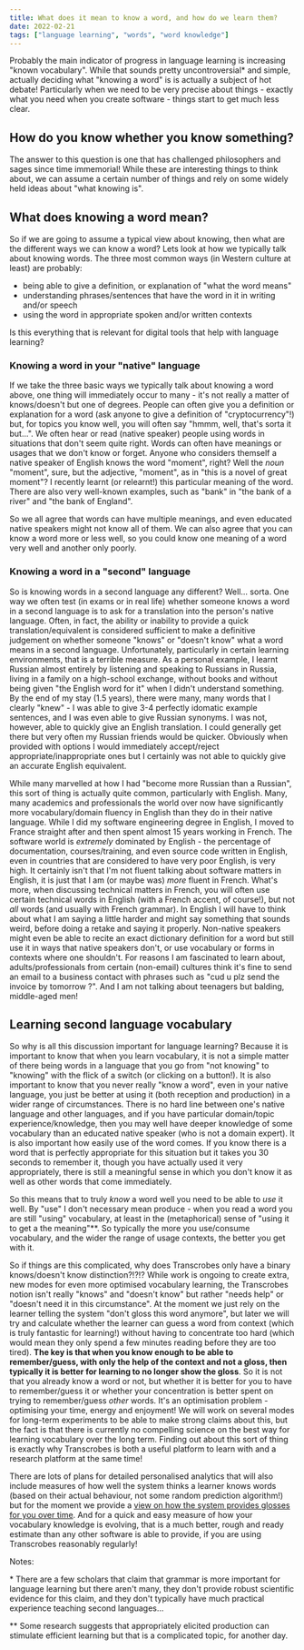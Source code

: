 ```yaml
---
title: What does it mean to know a word, and how do we learn them?
date: 2022-02-21
tags: ["language learning", "words", "word knowledge"]
---
```


Probably the main indicator of progress in language learning is increasing "known vocabulary". While that sounds pretty uncontroversial* and simple, actually deciding what "knowing a word" is is actually a subject of hot debate! Particularly when we need to be very precise about things - exactly what you need when you create software - things start to get much less clear.

## How do you know whether you know something?

The answer to this question is one that has challenged philosophers and sages since time immemorial! While these are interesting things to think about, we can assume a certain number of things and rely on some widely held ideas about "what knowing is".

## What does knowing a word mean?

So if we are going to assume a typical view about knowing, then what are the different ways we can know a word? Lets look at how we typically talk about knowing words. The three most common ways (in Western culture at least) are probably:

- being able to give a definition, or explanation of "what the word means"
- understanding phrases/sentences that have the word in it in writing and/or speech
- using the word in appropriate spoken and/or written contexts

Is this everything that is relevant for digital tools that help with language learning?

### Knowing a word in your "native" language

If we take the three basic ways we typically talk about knowing a word above, one thing will immediately occur to many - it's not really a matter of knows/doesn't but one of degrees. People can often give you a definition or explanation for a word (ask anyone to give a definition of "cryptocurrency"!) but, for topics you know well, you will often say "hmmm, well, that's sorta it but...". We often hear or read (native speaker) people using words in situations that don't seem quite right. Words can often have meanings or usages that we don't know or forget. Anyone who considers themself a native speaker of English knows the word "moment", right? Well the *noun* "moment", sure, but the adjective, "moment", as in "this is a novel of great moment"? I recently learnt (or relearnt!) this particular meaning of the word. There are also very well-known examples, such as "bank" in "the bank of a river" and "the bank of England". 

So we all agree that words can have multiple meanings, and even educated native speakers might not know all of them. We can also agree that you can know a word more or less well, so you could know one meaning of a word very well and another only poorly.

### Knowing a word in a "second" language

So is knowing words in a second language any different? Well... sorta. One way we often test (in exams or in real life) whether someone knows a word in a second language is to ask for a translation into the person's native language. Often, in fact, the ability or inability to provide a quick translation/equivalent is considered sufficient to make a definitive judgement on whether someone "knows" or "doesn't know" what a word means in a second language. Unfortunately, particularly in certain learning environments, that is a terrible measure. As a personal example, I learnt Russian almost entirely by listening and speaking to Russians in Russia, living in a family on a high-school exchange, without books and without being given "the English word for it" when I didn't understand something. By the end of my stay (1.5 years), there were many, many words that I clearly "knew" - I was able to give 3-4 perfectly idomatic example sentences, and I was even able to give Russian synonyms. I was not, however, able to quickly give an English translation. I could generally get there but very often my Russian friends would be quicker. Obviously when provided with options I would immediately accept/reject appropriate/inappropriate ones but I certainly was not able to quickly give an accurate English equivalent. 

While many marvelled at how I had "become more Russian than a Russian", this sort of thing is actually quite common, particularly with English. Many, many academics and professionals the world over now have significantly more vocabulary/domain fluency in English than they do in their native language. While I did my software engineering degree in English, I moved to France straight after and then spent almost 15 years working in French. The software world is *extremely* dominated by English - the percentage of documentation, courses/training, and even source code written in English, even in countries that are considered to have very poor English, is very high. It certainly isn't that I'm not fluent talking about software matters in English, it is just that I am (or maybe was) *more* fluent in French. What's more, when discussing technical matters in French, you will often use certain technical words in English (with a French accent, of course!), but not *all* words (and usually with French grammar). In English I will have to think about what I am saying a little harder and might say something that sounds weird, before doing a retake and saying it properly. Non-native speakers might even be able to recite an exact dictionary definition for a word but still use it in ways that native speakers don't, or use vocabulary or forms in contexts where one shouldn't. For reasons I am fascinated to learn about, adults/professionals from certain (non-email) cultures think it's fine to send an email to a business contact with phrases such as "cud u plz send the invoice by tomorrow ?". And I am not talking about teenagers but balding, middle-aged men!

## Learning second language vocabulary

So why is all this discussion important for language learning? Because it is important to know that when you learn vocabulary, it is not a simple matter of there being words in a language that you go from "not knowing" to "knowing" with the flick of a switch (or clicking on a button!). It is also important to know that you never really "know a word", even in your native language, you just be better at using it (both reception and production) in a wider range of circumstances. There is no hard line between one's native language and other languages, and if you have particular domain/topic experience/knowledge, then you may well have deeper knowledge of some vocabulary than an educated native speaker (who is not a domain expert). It is also important how easily use of the word comes. If you know there is a word that is perfectly appropriate for this situation but it takes you 30 seconds to remember it, though you have actually used it very appropriately, there is still a meaningful sense in which you don't know it as well as other words that come immediately.

So this means that to truly *know* a word well you need to be able to *use* it well. By "use" I don't necessary mean produce - when you read a word you are still "using" vocabulary, at least in the (metaphorical) sense of "using it to get a the meaning"**.  So typically the more you use/consume vocabulary, and the wider the range of usage contexts, the better you get with it.

So if things are this complicated, why does Transcrobes only have a binary knows/doesn't know distinction?!?!? While work is ongoing to create extra, new modes for even more optimised vocabulary learning, the Transcrobes notion isn't really "knows" and "doesn't know" but rather "needs help" or "doesn't need it in this circumstance". At the moment we just rely on the learner telling the system "don't gloss this word anymore", but later we will try and calculate whether the learner can guess a word from context (which is truly fantastic for learning!) without having to concentrate too hard (which would mean they only spend a few minutes reading before they are too tired). **The key is that when you know enough to be able to remember/guess, with only the help of the context and not a gloss, then typically it is better for learning to no longer show the gloss**. So it is not that you already know a word or not, but whether it is better for you to have to remember/guess it or whether your concentration is better spent on trying to remember/guess *other* words. It's an optimisation problem - optimising your time, energy and enjoyment! We will work on several modes for long-term experiments to be able to make strong claims about this, but the fact is that there is currently no compelling science on the best way for learning vocabulary over the long term. Finding out about this sort of thing is exactly why Transcrobes is both a useful platform to learn with and a research platform at the same time!

There are lots of plans for detailed personalised analytics that will also include measures of how well the system thinks a learner knows words (based on their actual behaviour, not some random prediction algorithm!) but for the moment we provide a [view on how the system provides glosses for you over time](/page/software/learn/stats). And for a quick and easy measure of how your vocabulary knowledge is evolving, that is a much better, rough and ready estimate than any other software is able to provide, if you are using Transcrobes reasonably regularly!

Notes:

\* There are a few scholars that claim that grammar is more important for language learning but there aren't many, they don't provide robust scientific evidence for this claim, and they don't typically have much practical experience teaching second languages...

\** Some research suggests that appropriately elicited production can stimulate efficient learning but that is a complicated topic, for another day.
